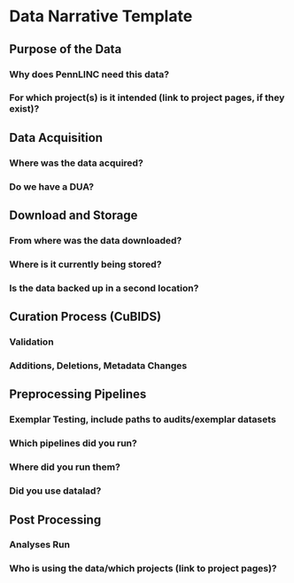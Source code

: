 # Data Narrative Template 

## Purpose of the Data 

### Why does PennLINC need this data?

### For which project(s) is it intended (link to project pages, if they exist)? 


## Data Acquisition

### Where was the data acquired? 

### Do we have a DUA?

## Download and Storage 

### From where was the data downloaded?

### Where is it currently being stored? 

### Is the data backed up in a second location?

## Curation Process (CuBIDS)

### Validation

### Additions, Deletions, Metadata Changes

## Preprocessing Pipelines 

### Exemplar Testing, include paths to audits/exemplar datasets 

### Which pipelines did you run? 

### Where did you run them? 

### Did you use datalad? 

## Post Processing 

### Analyses Run 

### Who is using the data/which projects (link to project pages)? 

